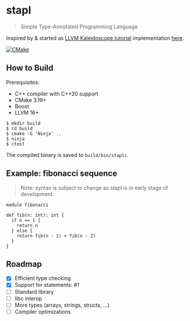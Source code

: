 # stapl

> Simple Type-Annotated Programming Language

Inspired by & started as [LLVM Kaleidoscope tutorial](https://llvm.org/docs/tutorial/) implementation [here](https://github.com/sohnryang/playground/tree/main/llvm/kaleidoscope).

[![CMake](https://github.com/sohnryang/stapl/actions/workflows/cmake.yml/badge.svg)](https://github.com/sohnryang/stapl/actions/workflows/cmake.yml)

## How to Build

Prerequisites:

- C++ compiler with C++20 support
- CMake 3.19+
- Boost
- LLVM 16+

```shellsession
$ mkdir build
$ cd build
$ cmake -G 'Ninja' ..
$ ninja
$ ctest
```

The compiled binary is saved to `build/bin/staplc`.

## Example: fibonacci sequence

> Note: syntax is subject to change as stapl is in early stage of development.

```
module fibonacci

def fib(n: int): int {
  if n <= 1 {
    return n
  } else {
    return fib(n - 1) + fib(n - 2)
  }
}
```

## Roadmap

- [x] Efficient type checking
- [x] Support for statements: #1
- [ ] Standard library
- [ ] libc interop
- [ ] More types (arrays, strings, structs, ...)
- [ ] Compiler optimizations

